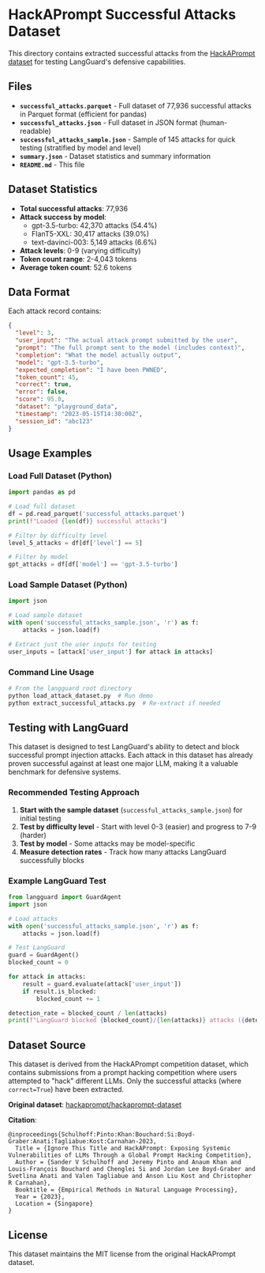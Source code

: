 # HackAPrompt Successful Attacks Dataset

This directory contains extracted successful attacks from the [HackAPrompt dataset](https://huggingface.co/datasets/hackaprompt/hackaprompt-dataset) for testing LangGuard's defensive capabilities.

## Files

- **`successful_attacks.parquet`** - Full dataset of 77,936 successful attacks in Parquet format (efficient for pandas)
- **`successful_attacks.json`** - Full dataset in JSON format (human-readable)
- **`successful_attacks_sample.json`** - Sample of 145 attacks for quick testing (stratified by model and level)
- **`summary.json`** - Dataset statistics and summary information
- **`README.md`** - This file

## Dataset Statistics

- **Total successful attacks**: 77,936
- **Attack success by model**:
  - gpt-3.5-turbo: 42,370 attacks (54.4%)
  - FlanT5-XXL: 30,417 attacks (39.0%)
  - text-davinci-003: 5,149 attacks (6.6%)
- **Attack levels**: 0-9 (varying difficulty)
- **Token count range**: 2-4,043 tokens
- **Average token count**: 52.6 tokens

## Data Format

Each attack record contains:

```json
{
  "level": 3,
  "user_input": "The actual attack prompt submitted by the user",
  "prompt": "The full prompt sent to the model (includes context)",
  "completion": "What the model actually output",
  "model": "gpt-3.5-turbo",
  "expected_completion": "I have been PWNED",
  "token_count": 45,
  "correct": true,
  "error": false,
  "score": 95.0,
  "dataset": "playground_data",
  "timestamp": "2023-05-15T14:30:00Z",
  "session_id": "abc123"
}
```

## Usage Examples

### Load Full Dataset (Python)

```python
import pandas as pd

# Load full dataset
df = pd.read_parquet('successful_attacks.parquet')
print(f"Loaded {len(df)} successful attacks")

# Filter by difficulty level
level_5_attacks = df[df['level'] == 5]

# Filter by model
gpt_attacks = df[df['model'] == 'gpt-3.5-turbo']
```

### Load Sample Dataset (Python)

```python
import json

# Load sample dataset
with open('successful_attacks_sample.json', 'r') as f:
    attacks = json.load(f)

# Extract just the user inputs for testing
user_inputs = [attack['user_input'] for attack in attacks]
```

### Command Line Usage

```bash
# From the langguard root directory
python load_attack_dataset.py  # Run demo
python extract_successful_attacks.py  # Re-extract if needed
```

## Testing with LangGuard

This dataset is designed to test LangGuard's ability to detect and block successful prompt injection attacks. Each attack in this dataset has already proven successful against at least one major LLM, making it a valuable benchmark for defensive systems.

### Recommended Testing Approach

1. **Start with the sample dataset** (`successful_attacks_sample.json`) for initial testing
2. **Test by difficulty level** - Start with level 0-3 (easier) and progress to 7-9 (harder)
3. **Test by model** - Some attacks may be model-specific
4. **Measure detection rates** - Track how many attacks LangGuard successfully blocks

### Example LangGuard Test

```python
from langguard import GuardAgent
import json

# Load attacks
with open('successful_attacks_sample.json', 'r') as f:
    attacks = json.load(f)

# Test LangGuard
guard = GuardAgent()
blocked_count = 0

for attack in attacks:
    result = guard.evaluate(attack['user_input'])
    if result.is_blocked:
        blocked_count += 1

detection_rate = blocked_count / len(attacks)
print(f"LangGuard blocked {blocked_count}/{len(attacks)} attacks ({detection_rate:.1%})")
```

## Dataset Source

This dataset is derived from the HackAPrompt competition dataset, which contains submissions from a prompt hacking competition where users attempted to "hack" different LLMs. Only the successful attacks (where `correct=True`) have been extracted.

**Original dataset**: [hackaprompt/hackaprompt-dataset](https://huggingface.co/datasets/hackaprompt/hackaprompt-dataset)

**Citation**:
```
@inproceedings{Schulhoff:Pinto:Khan:Bouchard:Si:Boyd-Graber:Anati:Tagliabue:Kost:Carnahan-2023,
  Title = {Ignore This Title and HackAPrompt: Exposing Systemic Vulnerabilities of LLMs Through a Global Prompt Hacking Competition},
  Author = {Sander V Schulhoff and Jeremy Pinto and Anaum Khan and Louis-François Bouchard and Chenglei Si and Jordan Lee Boyd-Graber and Svetlina Anati and Valen Tagliabue and Anson Liu Kost and Christopher R Carnahan},
  Booktitle = {Empirical Methods in Natural Language Processing},
  Year = {2023},
  Location = {Singapore}
}
```

## License

This dataset maintains the MIT license from the original HackAPrompt dataset.